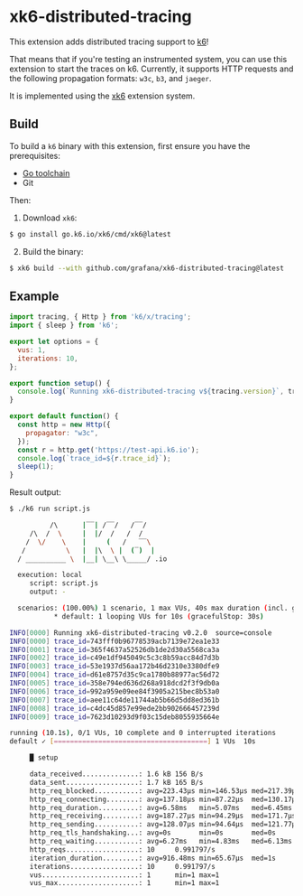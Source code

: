 # xk6-distributed-tracing

This extension adds distributed tracing support to [k6](https://github.com/grafana/k6)! 

That means that if you're testing an instrumented system, you can use this extension to start the traces on k6. Currently, it supports HTTP requests and the following propagation formats: `w3c`, `b3`, and `jaeger`.

It is implemented using the [xk6](https://github.com/grafana/xk6) extension system.

## Build

To build a `k6` binary with this extension, first ensure you have the prerequisites:

- [Go toolchain](https://go101.org/article/go-toolchain.html)
- Git

Then:

1. Download `xk6`:

```bash
$ go install go.k6.io/xk6/cmd/xk6@latest
```

2. Build the binary:

```bash
$ xk6 build --with github.com/grafana/xk6-distributed-tracing@latest
```

## Example

```javascript
import tracing, { Http } from 'k6/x/tracing';
import { sleep } from 'k6';

export let options = {
  vus: 1,
  iterations: 10,
};

export function setup() {
  console.log(`Running xk6-distributed-tracing v${tracing.version}`, tracing);
}

export default function() {
  const http = new Http({
    propagator: "w3c",
  });
  const r = http.get('https://test-api.k6.io');
  console.log(`trace_id=${r.trace_id}`);
  sleep(1);
}
```

Result output:

```bash
$ ./k6 run script.js

          /\      |‾‾| /‾‾/   /‾‾/
     /\  /  \     |  |/  /   /  /
    /  \/    \    |     (   /   ‾‾\
   /          \   |  |\  \ |  (‾)  |
  / __________ \  |__| \__\ \_____/ .io

  execution: local
     script: script.js
     output: -

  scenarios: (100.00%) 1 scenario, 1 max VUs, 40s max duration (incl. graceful stop):
           * default: 1 looping VUs for 10s (gracefulStop: 30s)

INFO[0000] Running xk6-distributed-tracing v0.2.0  source=console
INFO[0000] trace_id=743fff0b96778539acb7139e72ea1e33
INFO[0001] trace_id=365f4637a52526db1de2d30a5568ca3a
INFO[0002] trace_id=c49e1df945049c5c3c8b59acc84d7d3b
INFO[0003] trace_id=53e1937d56aa172b46d2310e3380dfe9
INFO[0004] trace_id=d61e8757d35c9ca1780b88977ac56d72
INFO[0005] trace_id=358e794ed636d268a918dcd2f3f9db0a
INFO[0006] trace_id=992a959e09ee84f3905a215bec8b53a0
INFO[0007] trace_id=aee11c64de11744ab5b66d5dd8ed361b
INFO[0008] trace_id=c4dc45d857e99ede2bb902666457239d
INFO[0009] trace_id=7623d10293d9f03c15deb8055935664e

running (10.1s), 0/1 VUs, 10 complete and 0 interrupted iterations
default ✓ [======================================] 1 VUs  10s

     █ setup

     data_received..............: 1.6 kB 156 B/s
     data_sent..................: 1.7 kB 165 B/s
     http_req_blocked...........: avg=223.43µs min=146.53µs med=217.39µs max=314.54µs p(90)=276.68µs p(95)=295.61µs
     http_req_connecting........: avg=137.18µs min=87.22µs  med=130.17µs max=196.38µs p(90)=184.38µs p(95)=190.38µs
     http_req_duration..........: avg=6.58ms   min=5.07ms   med=6.45ms   max=7.91ms   p(90)=7.83ms   p(95)=7.87ms
     http_req_receiving.........: avg=187.27µs min=94.29µs  med=171.7µs  max=295.67µs p(90)=293.28µs p(95)=294.48µs
     http_req_sending...........: avg=128.07µs min=94.64µs  med=121.77µs max=175.65µs p(90)=160.41µs p(95)=168.03µs
     http_req_tls_handshaking...: avg=0s       min=0s       med=0s       max=0s       p(90)=0s       p(95)=0s
     http_req_waiting...........: avg=6.27ms   min=4.83ms   med=6.13ms   max=7.64ms   p(90)=7.56ms   p(95)=7.6ms
     http_reqs..................: 10     0.991797/s
     iteration_duration.........: avg=916.48ms min=65.67µs  med=1s       max=1s       p(90)=1s       p(95)=1s
     iterations.................: 10     0.991797/s
     vus........................: 1      min=1 max=1
     vus_max....................: 1      min=1 max=1

```

